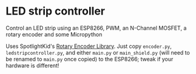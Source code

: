 # LED strip controller
Control an LED strip using an ESP8266, PWM, an N-Channel MOSFET, a rotary encoder and some Micropython

Uses SpotlightKid's [Rotary Encoder Library](https://github.com/SpotlightKid/micropython-stm-lib/tree/master/encoder). 
Just copy `encoder.py`, `ledstripcontroller.py`, and either `main.py` or `main_shield.py` (will need to be renamed to `main.py` once copied) to the ESP8266; tweak if your hardware is different!